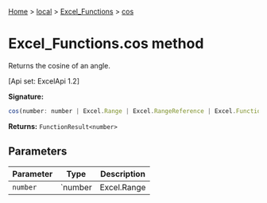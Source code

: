 [Home](./index) &gt; [local](local.md) &gt; [Excel\_Functions](local.excel_functions.md) &gt; [cos](local.excel_functions.cos.md)

# Excel\_Functions.cos method

Returns the cosine of an angle. 

 \[Api set: ExcelApi 1.2\]

**Signature:**
```javascript
cos(number: number | Excel.Range | Excel.RangeReference | Excel.FunctionResult<any>): FunctionResult<number>;
```
**Returns:** `FunctionResult<number>`

## Parameters

|  Parameter | Type | Description |
|  --- | --- | --- |
|  `number` | `number | Excel.Range | Excel.RangeReference | Excel.FunctionResult<any>` |  |

